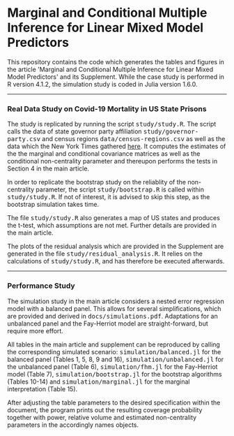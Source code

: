 # Marginal and Conditional Multiple Inference for Linear Mixed Model Predictors

This repository contains the code which generates the tables and figures in the article 'Marginal and Conditional Multiple Inference for Linear Mixed Model Predictors' and its Supplement. 
While the case study is performed in R version 4.1.2, the simulation study is coded in Julia version 1.6.0. 

---

### Real Data Study on Covid-19 Mortality in US State Prisons

The study is replicated by running the script <tt>study/study.R</tt>. The script calls the data of state governor party affiliation <tt>study/governor-party.csv</tt> and census regions <tt>data/census-regions.csv</tt> as well as the data which the New York Times gathered [here](https://github.com/kramlinger/covid-19-data). 
It computes the estimates of the the marginal and conditional covariance matrices as well as the conditional non-centrality parameter and thereupon performs the tests in Section 4 in the main article.  

In order to replicate the bootstrap study on the reliablity of the non-centrality parameter, the script  <tt>study/bootstrap.R</tt> is called within <tt>study/study.R</tt>. If not of interest, it is advised to skip this step, as the bootstrap simulation takes time. 

The file <tt>study/study.R</tt> also generates a map of US states and produces the t-test, which assumptions are not met. Further details are provided in the main article. 

The plots of the residual analysis which are provided in the Supplement are generated in the file <tt>study/residual_analysis.R</tt>. It relies on the calculations of <tt>study/study.R</tt>, and has therefore be executed afterwards. 


---

### Performance Study

The simulation study in the main article considers a nested error regression model with a balanced panel. 
This allows for several simplifications, which are provided and derived in <tt>docs/simulations.pdf</tt>. 
Adaptations for an unbalanced panel and the Fay-Herriot model are straight-forward, but require more effort. 

All tables in the main article and supplement can be reproduced by calling the corresponding simulated scenario: 
<tt>simulation/balanced.jl</tt> for the balanced panel (Tables 1, 5, 8, 9 and 16), 
<tt>simulation/unbalanced.jl</tt> for the unbalanced panel (Table 6), 
<tt>simulation/fhm.jl</tt> for the Fay-Herriot model (Table 7), 
<tt>simulation/bootstrap.jl</tt> for the bootstrap algorithms (Tables 10-14) and 
<tt>simulation/marginal.jl</tt> for the marginal interpretation (Table 15). 

After adjusting the table parameters to the desired specification within the document, the program prints out the
resulting coverage probability together with power, relative volume and estimated non-centrality parameters in the accordingly names objects. 
